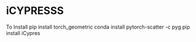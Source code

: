 # iCYPRESSS


To Install
pip install torch_geometric
conda install pytorch-scatter -c pyg
pip install iCypres